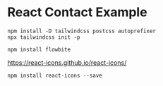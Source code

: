 # React Contact Example

```
npm install -D tailwindcss postcss autoprefixer
npx tailwindcss init -p
```

```
npm install flowbite
```

https://react-icons.github.io/react-icons/

```
npm install react-icons --save
```
